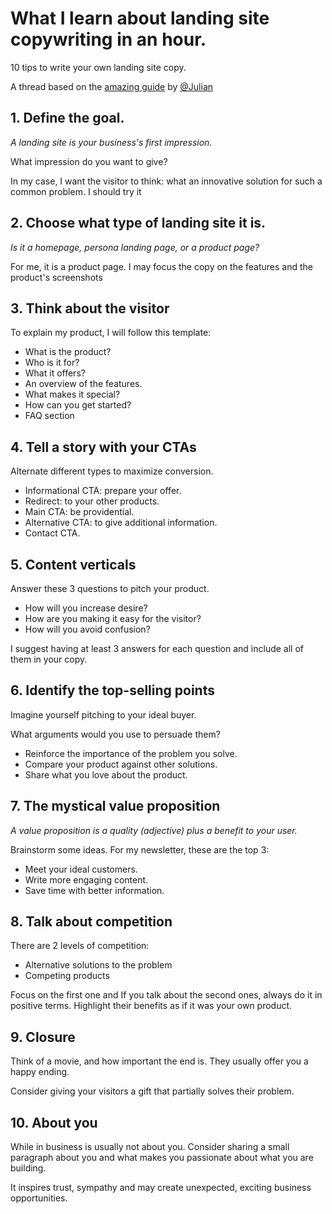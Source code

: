 # What I learn about landing site copywriting in an hour. 

10 tips to write your own landing site copy. 

A thread based on the [amazing guide](https://www.julian.com/guide/growth/landing-pages) by [@Julian](https://twitter.com/Julian)


## 1. Define the goal. 
*A landing site is your business's first impression.*

What impression do you want to give?

In my case, I want the visitor to think: what an innovative solution for such a common problem. I should try it


## 2. Choose what type of landing site it is.
*Is it a homepage, persona landing page, or a product page?*

For me, it is a product page. I may focus the copy on the features and the product's screenshots


## 3. Think about the visitor

To explain my product, I will follow this template:

* What is the product?
* Who is it for?
* What it offers?
* An overview of the features.
* What makes it special?
* How can you get started?
* FAQ section


## 4. Tell a story with your CTAs

Alternate different types to maximize conversion.

* Informational CTA: prepare your offer.
* Redirect: to your other products.
* Main CTA: be providential.
* Alternative CTA: to give additional information.
* Contact CTA.


## 5. Content verticals

Answer these 3 questions to pitch your product.

* How will you increase desire?
* How are you making it easy for the visitor?
* How will you avoid confusion? 

I suggest having at least 3 answers for each question and include all of them in your copy.



## 6. Identify the top-selling points

Imagine yourself pitching to your ideal buyer.

What arguments would you use to persuade them? 

* Reinforce the importance of the problem you solve.
* Compare your product against other solutions.
* Share what you love about the product.


## 7. The mystical value proposition

*A value proposition is a quality (adjective) plus a benefit to your user.*

Brainstorm some ideas. For my newsletter, these are the top 3:

* Meet your ideal customers.
* Write more engaging content.
* Save time with better information.


## 8. Talk about competition

There are 2 levels of competition:
* Alternative solutions to the problem
* Competing products

Focus on the first one and If you talk about the second ones, always do it in positive terms. Highlight their benefits as if it was your own product.


## 9. Closure

Think of a movie, and how important the end is. They usually offer you a happy ending.

Consider giving your visitors a gift that partially solves their problem.


## 10. About you 

While in business is usually not about you. Consider sharing a small paragraph about you and what makes you passionate about what you are building. 

It inspires trust, sympathy and may create unexpected, exciting business opportunities.
